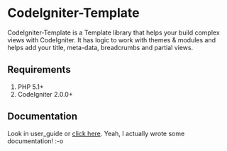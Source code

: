 # CodeIgniter-Template

CodeIgniter-Template is a Template library that helps your build complex views with CodeIgniter.
It has logic to work with themes & modules and helps add your title, meta-data, breadcrumbs and partial views.


## Requirements

1. PHP 5.1+
2. CodeIgniter 2.0.0+

## Documentation

Look in user_guide or <a href="http://philsturgeon.co.uk/demos/codeigniter-template/user_guide/">click here</a>.
Yeah, I actually wrote some documentation! :-o